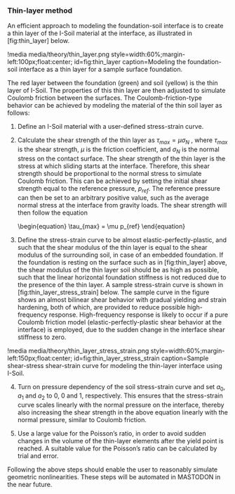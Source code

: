 ### Thin-layer method

An efficient approach to modeling the foundation-soil interface is to create a thin layer of the
I-Soil material at the interface, as illustrated in [fig:thin_layer] below.

!media media/theory/thin_layer.png
       style=width:60%;margin-left:100px;float:center;
       id=fig:thin_layer
       caption=Modeling the foundation-soil interface as a thin layer for a sample surface foundation.

The red layer between the foundation (green) and soil (yellow) is the thin layer of I-Soil. The
properties of this thin layer are then adjusted to simulate Coulomb friction between the
surfaces. The Coulomb-friction-type behavior can be achieved by modeling the material of the thin
soil layer as follows:

1. Define an I-Soil material with a user-defined stress-strain curve.

2. Calculate the shear strength of the thin layer as $\tau_{max}=\mu \sigma_N$ , where $\tau_{max}$
   is the shear strength, $\mu$ is the friction coefficient, and $\sigma_N$ is the normal stress on
   the contact surface. The shear strength of the thin layer is the stress at which sliding starts at
   the interface. Therefore, this shear strength should be proportional to the normal stress to
   simulate Coulomb friction. This can be achieved by setting the initial shear strength equal to the
   reference pressure, $p_{ref}$. The reference pressure can then be set to an arbitrary positive
   value, such as the average normal stress at the interface from gravity loads. The shear strength
   will then follow the equation

   \begin{equation}
   \tau_{max} = \mu p_{ref}
   \end{equation}

3. Define the stress-strain curve to be almost elastic-perfectly-plastic, and such that the shear
   modulus of the thin layer is equal to the shear modulus of the surrounding soil, in case of an
   embedded foundation. If the foundation is resting on the surface such as in [fig:thin_layer]
   above, the shear modulus of the thin layer soil should be as high as possible, such that the
   linear horizontal foundation stiffness is not reduced due to the presence of the thin layer. A
   sample stress-strain curve is shown in [fig:thin_layer_stress_strain] below. The sample curve in
   the figure shows an almost bilinear shear behavior with gradual yielding and strain hardening,
   both of which, are provided to reduce possible high-frequency response. High-frequency response is
   likely to occur if a pure Coulomb friction model (elastic-perfectly-plastic shear behavior at the
   interface) is employed, due to the sudden change in the interface shear stiffness to zero.

!media media/theory/thin_layer_stress_strain.png
       style=width:60%;margin-left:150px;float:center;
       id=fig:thin_layer_stress_strain
       caption=Sample shear-stress shear-strain curve for modeling the thin-layer interface using I-Soil.

4. Turn on pressure dependency of the soil stress-strain curve and set $a_0$, $a_1$ and $a_2$ to 0, 0
   and 1, respectively. This ensures that the stress-strain curve scales linearly with the normal
   pressure on the interface, thereby also increasing the shear strength in the above equation
   linearly with the normal pressure, similar to Coulomb friction.

5. Use a large value for the Poisson’s ratio, in order to avoid sudden changes in the volume of the
   thin-layer elements after the yield point is reached. A suitable value for the Poisson’s ratio can
   be calculated by trial and error.

Following the above steps should enable the user to reasonably simulate geometric
nonlinearities. These steps will be automated in MASTODON in the near future.
